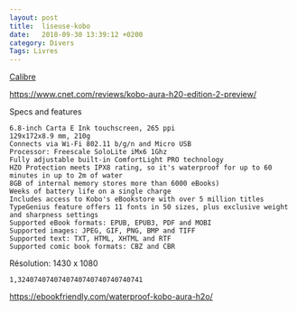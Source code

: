 ```yaml
---
layout: post
title:  liseuse-kobo
date:   2018-09-30 13:39:12 +0200
category: Divers
Tags: Livres
---
```


[Calibre](https://calibre-ebook.com/)

<https://www.cnet.com/reviews/kobo-aura-h20-edition-2-preview/>


Specs and features

    6.8-inch Carta E Ink touchscreen, 265 ppi
    129x172x8.9 mm, 210g
    Connects via Wi-Fi 802.11 b/g/n and Micro USB
    Processor: Freescale SoloLite iMx6 1Ghz
    Fully adjustable built-in ComfortLight PRO technology
    HZO Protection meets IPX8 rating, so it's waterproof for up to 60 minutes in up to 2m of water
    8GB of internal memory stores more than 6000 eBooks)
    Weeks of battery life on a single charge
    Includes access to Kobo's eBookstore with over 5 million titles
    TypeGenius feature offers 11 fonts in 50 sizes, plus exclusive weight and sharpness settings
    Supported eBook formats: EPUB, EPUB3, PDF and MOBI
    Supported images: JPEG, GIF, PNG, BMP and TIFF
    Supported text: TXT, HTML, XHTML and RTF
    Supported comic book formats: CBZ and CBR

Résolution: 1430 x 1080

	1,3240740740740740740740740740741

<https://ebookfriendly.com/waterproof-kobo-aura-h2o/>

